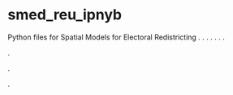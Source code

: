 # smed_reu_ipnyb
Python files for Spatial Models for Electoral Redistricting
.
.
.
.
.
.
.


.


.


.
